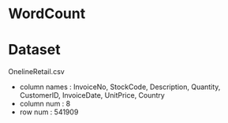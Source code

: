 # WordCount

# Dataset
OnelineRetail.csv

- column names : InvoiceNo,	StockCode,	Description,	Quantity,	CustomerID,	InvoiceDate,	UnitPrice,	Country
- column num : 8
- row num : 541909


